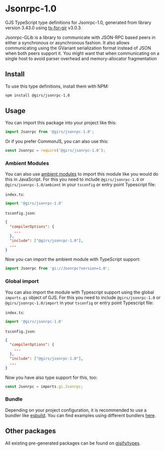 
# Jsonrpc-1.0

GJS TypeScript type definitions for Jsonrpc-1.0, generated from library version 3.43.0 using [ts-for-gir](https://github.com/gjsify/ts-for-gir) v3.0.3.

Jsonrpc-GLib is a library to communicate with JSON-RPC based peers in either a synchronous or asynchronous fashion. It also allows communicating using the GVariant serialization format instead of JSON when both peers support it. You might want that when communicating on a single host to avoid parser overhead and memory-allocator fragmentation

## Install

To use this type definitions, install them with NPM:
```bash
npm install @girs/jsonrpc-1.0
```

## Usage

You can import this package into your project like this:
```ts
import Jsonrpc from '@girs/jsonrpc-1.0';
```

Or if you prefer CommonJS, you can also use this:
```ts
const Jsonrpc = require('@girs/jsonrpc-1.0');
```

### Ambient Modules

You can also use [ambient modules](https://github.com/gjsify/ts-for-gir/tree/main/packages/cli#ambient-modules) to import this module like you would do this in JavaScript.
For this you need to include `@girs/jsonrpc-1.0` or `@girs/jsonrpc-1.0/ambient` in your `tsconfig` or entry point Typescript file:

`index.ts`:
```ts
import '@girs/jsonrpc-1.0'
```

`tsconfig.json`:
```json
{
  "compilerOptions": {
    ...
  },
  "include": ["@girs/jsonrpc-1.0"],
  ...
}
```

Now you can import the ambient module with TypeScript support: 

```ts
import Jsonrpc from 'gi://Jsonrpc?version=1.0';
```

### Global import

You can also import the module with Typescript support using the global `imports.gi` object of GJS.
For this you need to include `@girs/jsonrpc-1.0` or `@girs/jsonrpc-1.0/import` in your `tsconfig` or entry point Typescript file:

`index.ts`:
```ts
import '@girs/jsonrpc-1.0'
```

`tsconfig.json`:
```json
{
  "compilerOptions": {
    ...
  },
  "include": ["@girs/jsonrpc-1.0"],
  ...
}
```

Now you have also type support for this, too:

```ts
const Jsonrpc = imports.gi.Jsonrpc;
```

### Bundle

Depending on your project configuration, it is recommended to use a bundler like [esbuild](https://esbuild.github.io/). You can find examples using different bundlers [here](https://github.com/gjsify/ts-for-gir/tree/main/examples).

## Other packages

All existing pre-generated packages can be found on [gjsify/types](https://github.com/gjsify/types).

